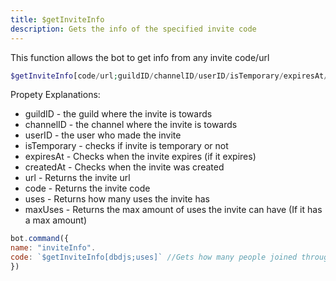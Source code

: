 ```yaml
---
title: $getInviteInfo
description: Gets the info of the specified invite code
---
```


This function allows the bot to get info from any invite code/url

```php
$getInviteInfo[code/url;guildID/channelID/userID/isTemporary/expiresAt/createdAt/url/code/uses/maxUses]
```

Propety Explanations:

* guildID - the guild where the invite is towards
* channelID - the channel where the invite is towards
* userID - the user who made the invite
* isTemporary - checks if invite is temporary or not
* expiresAt - Checks when the invite expires \(if it expires\)
* createdAt - Checks when the invite was created
* url - Returns the invite url
* code - Returns the invite code
* uses - Returns how many uses the invite has
* maxUses - Returns the max amount of  uses the invite can have \(If it has a max amount\)

```javascript
bot.command({
name: "inviteInfo".
code: `$getInviteInfo[dbdjs;uses]` //Gets how many people joined through the <invite_code>
}) 
```

